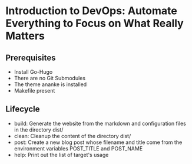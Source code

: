 # Introduction to DevOps: Automate Everything to Focus on What Really Matters

## Prerequisites
* Install Go-Hugo
* There are no Git Submodules
* The theme ananke is installed
* Makefile present

## Lifecycle
* build: Generate the website from the markdown and configuration files in the directory dist/
* clean: Cleanup the content of the directory dist/
* post: Create a new blog post whose filename and title come from the environment variables POST_TITLE and POST_NAME
* help: Print out the list of target's usage
